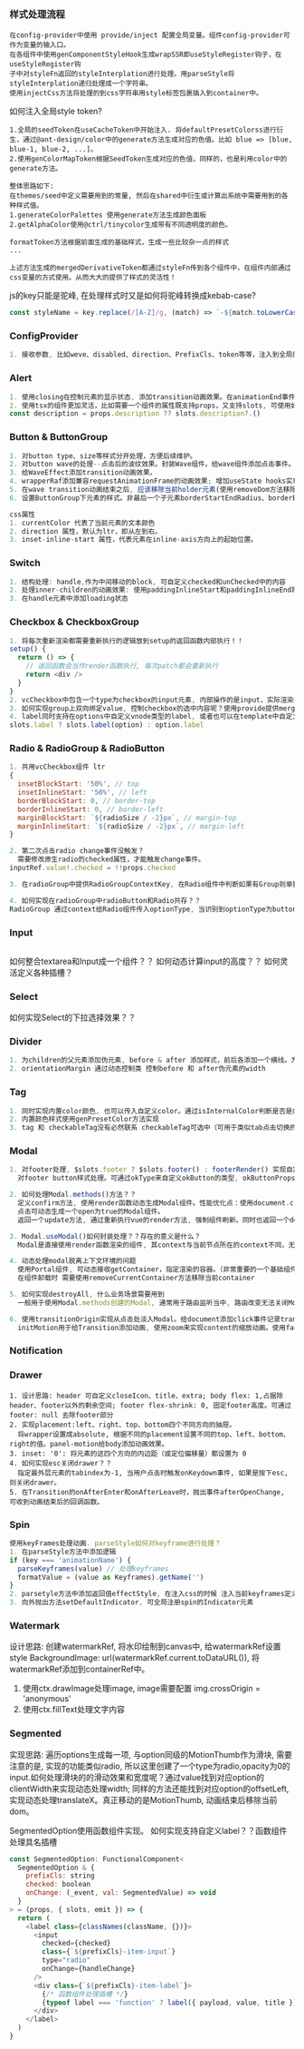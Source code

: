 ### 样式处理流程

```
在config-provider中使用 provide/inject 配置全局变量。组件config-provider可作为变量的输入口。
在各组件中使用genComponentStyleHook生成wrapSSR即useStyleRegister钩子，在useStyleRegister钩
子中对styleFn返回的styleInterplation进行处理。用parseStyle将styleInterplation递归处理成一个字符串。
使用injectCss方法将处理的到css字符串用style标签包裹插入到container中。
```

如何注入全局style token?

```
1.全局的seedToken在useCacheToken中开始注入. 将defaultPresetColorss进行衍生，通过@ant-design/color中的generate方法生成对应的色值。比如 blue => [blue, blue-1, blue-2, ...]。
2.使用genColorMapToken根据SeedToken生成对应的色值，同样的，也是利用color中的generate方法。

整体思路如下:
在themes/seed中定义需要用到的常量, 然后在shared中衍生或计算出系统中需要用到的各种样式值。
1.generateColorPalettes 使用generate方法生成颜色面板
2.getAlphaColor使用@ctrl/tinycolor生成带有不同透明度的颜色。

formatToken方法根据前面生成的基础样式，生成一些比较杂一点的样式
...

上述方法生成的mergedDerivativeToken都通过styleFn传到各个组件中，在组件内部通过css变量的方式使用。从而大大的提供了样式的灵活性！
```

js的key只能是驼峰, 在处理样式时又是如何将驼峰转换成kebab-case?

```js
const styleName = key.replace(/[A-Z]/g, (match) => `-${match.toLowerCase()}`)
```

### ConfigProvider

```js
1. 接收参数, 比如weve、disabled、direction、PrefixCls、token等等，注入到全局的context中, 可供整个系统中的组件共用。
```

### Alert

```js
1. 使用closing在控制元素的显示状态, 添加transition动画效果。在animationEnd事件中，将closed置为true, 从而实现删除dom元素。解决了在tsx中无法使用v-if的问题。
2. 使用tsx的组件更加灵活，比如需要一个组件的属性既支持props，又支持slots, 可使用如下方法：
const description = props.description ?? slots.description?.()
```

### Button & ButtonGroup

```js
1. 对button type、size等样式分开处理，方便后续维护。
2. 对button wave的处理--点击后的波纹效果。封装Wave组件，给wave组件添加点击事件。创建一个holder元素, 使用render函数将WaveEffect渲染后holder元素中。WaveEffect才是真正实现波纹效果的组件，在点击结束后, 移除当前holder元素。
3. 给WaveEffect添加transition动画效果。
4. wrapperRaf添加兼容requestAnimationFrame的动画效果; 增加useState hooks实现状态管理。
5. 在wave transition动画结束之后, 应该移除当前holder元素(使用removeDom方法移除)
6. 设置ButtonGroup下元素的样式。非最后一个子元素borderStartEndRadius、borderEndEndRadius为0，非第一个元素的borderStartStartRadius、borderEndStartRadius为0.

css属性
1. currentColor 代表了当前元素的文本颜色
2. direction 属性，默认为ltr，即从左到右。
3. inset-inline-start 属性，代表元素在inline-axis方向上的起始位置。
```

### Switch

```js
1. 结构处理: handle,作为中间移动的block, 可自定义checked和unChecked中的内容
2. 处理inner-children的动画效果: 使用paddingInlineStart和paddingInlineEnd将checked状态时的uncheckedChildren挤出当前inner元素的边界。在改变checked状态时，修改paddingInlineStart和paddingInlineEnd的值，实现动画效果。
3. 在handle元素中添加loading状态
```

### Checkbox & CheckboxGroup

```js
1. 将每次重新渲染都需要重新执行的逻辑放到setup的返回函数内部执行！！
setup() {
  return () => {
    // 返回函数会当作render函数执行, 每次patch都会重新执行
    return <div />
  }
}
2. vcCheckbox中包含一个type为checkbox的input元素, 内部操作的是input，实际渲染的是inner元素。
3. 如何实现group上双向绑定value, 控制checkbox的选中内容呢？使用provide提供mergedValue, 在checkbox中通过判断mergedValue中是否包含value来实现选中效果。
4. label同时支持在options中自定义vnode类型的label, 或者也可以在template中自定义统一的label。
slots.label ? slots.label(option) : option.label
```

### Radio & RadioGroup & RadioButton

```js
1. 共用vcCheckbox组件 ltr
{
  insetBlockStart: '50%', // top
  insetInlineStart: '50%', // left
  borderBlockStart: 0, // border-top
  borderInlineStart: 0, // border-left
  marginBlockStart: `${radioSize / -2}px`, // margin-top
  marginInlineStart: `${radioSize / -2}px`, // margin-left
}

2. 第二次点击radio change事件没触发？
  需要修改原生radio的checked属性，才能触发change事件。
inputRef.value!.checked = !!props.checked

3. 在radioGroup中提供RadioGroupContextKey, 在Radio组件中判断如果有Group则单独处理onChange事件及checked选中状态, 可以传入options, 实现过程同checkboxGroup。

4. 如何实现在radioGroup中radioButton和Radio共存？？
RadioGroup 通过context给Radio组件传入optionType, 当识别到optionType为button时, 渲染Radio的prefixCls调整为button。同样的使用RadioButton组件时 通过congtextg给Radio组件传入标识radioOptionTypeContext, 有radioOptionTypeContext则标明时RadioButton组件
```

### Input

```js

```

如何整合textarea和Input成一个组件？？
如何动态计算input的高度？？
如何灵活定义各种插槽？

### Select

如何实现Select的下拉选择效果？？

### Divider

```js
1. 为children的父元素添加伪元素, before & after 添加样式，前后各添加一个横线。为children添加padding即可实现
2. orientationMargin 通过动态控制类 控制before 和 after伪元素的width
```

### Tag

```js
1. 同时实现内置color颜色, 也可以传入自定义color。通过isInternalColor判断是否是内置的颜色, 如果是内置的颜色走固定逻辑，如果是自定义的颜色, 则使用style控制实现。
2. 内置颜色样式使用genPresetColor方法实现
3. tag 和 checkableTag没有必然联系 checkableTag可选中（可用于类似tab点击切换的效果），tag可表状态
```

### Modal

```js
1. 对footer处理, $slots.footer ? $slots.footer() : footerRender() 实现自定义footer和默认footer
  对footer button样式处理。可通过okType来自定义okButton的类型, okButtonProps也可覆盖当前button属性

2. 如何处理Modal.methods()方法？？
  定义confirm方法, 使用render函数动态生成Modal组件。性能优化点：使用document.createDocumentFragment()文档片段作为一个临时的容器，方便对节点进行组织和操作。有效地优化 DOM 操作的性能，并且方便对 DOM 节点进行组织、克隆和移动等操作
  点击可动态生成一个open为true的Modal组件。
  返回一个update方法, 通过重新执行vue的render方法, 强制组件刷新。同时也返回一个destroy方法, 用于销毁Modal组件。render(null, container).

3. Modal.useModal()如何封装处理？？存在的意义是什么？
  Modal是直接使用render函数渲染的组件, 其context与当前节点所在的context不同，无法获取到当前context的信息。UseModal会返回一个contextHolder元素，将modal渲染到ContextHolder容器中。

4. 动态处理modal脱离上下文环境的问题
  使用Portal组件, 可动态接收getContainer，指定渲染的容器。（非常重要的一个基础组件）通过getParent处理, getContainer可以是字符串、函数、或者一个HTMLElement元素。
  在组件卸载时 需要使用removeCurrentContainer方法移除当前container

5. 如何实现destroyAll, 什么业务场景需要用到
  一般用于使用Modal.methods创建的Modal, 通常用于路由监听当中, 路由改变无法关闭Modal的情况。在使用Confirm创建Modal的时候, 向destroyFns中收集close函数, 调用destroyAll时，将destroyFns中的函数依次执行.

6. 使用transitionOrigin实现从点击处淡入Modal。给document添加click事件记录transformOrigin的初始值。
  initMotion用于给Transition添加动画, 使用zoom来实现content的缩放动画。使用fade来实现mask的淡入淡出效果。
```

### Notification

### Drawer

```
1. 设计思路: header 可自定义closeIcon、title、extra; body flex: 1,占据除header、footer以外的剩余空间; footer flex-shrink: 0, 固定footer高度。可通过footer: null 去除footer部分
2. 实现placement:left、right、top、bottom四个不同方向的抽屉。
  将wrapper设置成absolute, 根据不同的placement设置不同的top、left、bottom、right的值。panel-motion给body添加动画效果。
3. inset: '0': 将元素的这四个方向的内边距（或定位偏移量）都设置为 0
4. 如何实现esc关闭drawer？？
  指定最外层元素的tabindex为-1, 当用户点击时触发onKeydown事件, 如果是按下esc, 则关闭drawer。
5. 在Transition的onAfterEnter和onAfterLeave时，抛出事件afterOpenChange, 可收到动画结束后的回调函数。
```

### Spin

```js
使用keyFrames处理动画. parseStyle如何对keyframe进行处理？
1. 在parseStyle方法中添加逻辑
if (key === 'animationName') {
  parseKeyframes(value) // 处理keyframes
  formatValue = (value as Keyframes).getName('')
}
2. parsetyle方法中添加返回值effectStyle, 在注入css的时候 注入当前keyframes定义的动画
3. 向外抛出方法setDefaultIndicator, 可全局注册spin的Indicator元素
```

### Watermark

设计思路: 创建watermarkRef, 将水印绘制到canvas中, 给watermarkRef设置style BackgroundImage: url(watermarkRef.current.toDataURL()), 将watermarkRef添加到containerRef中。

1. 使用ctx.drawImage处理image, image需要配置 img.crossOrigin = 'anonymous'
2. 使用ctx.fillText处理文字内容

### Segmented

实现思路: 遍历options生成每一项, 与option同级的MotionThumb作为滑块, 需要注意的是, 实现的功能类似radio, 所以这里创建了一个type为radio,opacity为0的input.如何处理滑块的的滑动效果和宽度呢？通过value找到对应option的clientWidth来实现动态处理width; 同样的方法还能找到对应option的offsetLeft, 实现动态处理translateX。真正移动的是MotionThumb, 动画结束后移除当前dom。

SegmentedOption使用函数组件实现。
如何实现支持自定义label？？函数组件处理具名插槽

```js
const SegmentedOption: FunctionalComponent<
  SegmentedOption & {
    prefixCls: string
    checked: boolean
    onChange: (_event, val: SegmentedValue) => void
  }
> = (props, { slots, emit }) => {
  return (
    <label class={classNames(className, {})}>
      <input
        checked={checked}
        class={`${prefixCls}-item-input`}
        type="radio"
        onChange={handleChange}
      />
      <div class={`${prefixCls}-item-label`}>
        {/* 函数组件处理插槽 */}
        {typeof label === 'function' ? label({ payload, value, title }) : value}
      </div>
    </label>
  )
}
```
